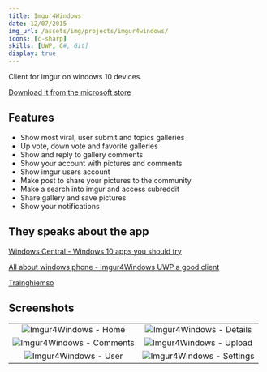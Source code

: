 ```yaml
---
title: Imgur4Windows
date: 12/07/2015
img_url: /assets/img/projects/imgur4windows/
icons: [c-sharp]
skills: [UWP, C#, Git]
display: true
---
```


Client for imgur on windows 10 devices.

[Download it from the microsoft store](https://www.microsoft.com/en-us/p/imgur4windows/9nblggh5wwsd#activetab=pivot:overviewtab)

## Features
- Show most viral, user submit and topics galleries
- Up vote, down vote and favorite galleries
- Show and reply to gallery comments
- Show your account with pictures and comments
- Show imgur users account
- Make post to share your pictures to the community
- Make a search into imgur and access subreddit
- Share gallery and save pictures
- Show your notifications

## They speaks about the app

[Windows Central - Windows 10 apps you should try](https://www.windowscentral.com/5-windows-10-apps-you-should-try-july-15-2016)

[All about windows phone - Imgur4Windows UWP a good client](http://allaboutwindowsphone.com/flow/item/22933_Mini-review_Imgur4Windows_UWP.php)

[Trainghiemso](https://trainghiemso.vn/imgur4windows-xem-tai-va-quan-ly-anh-imgur-tren-windows-10/)

## Screenshots

|     |     |
| :-: | :-: |
| ![Imgur4Windows - Home]({{page.img_url}}screenshot1.jfif)  | ![Imgur4Windows - Details]({{page.img_url}}screenshot2.jfif)  |
| ![Imgur4Windows - Comments]({{page.img_url}}screenshot3.jfif)  | ![Imgur4Windows - Upload]({{page.img_url}}screenshot4.jfif)  |
| ![Imgur4Windows - User]({{page.img_url}}screenshot5.jfif)  | ![Imgur4Windows - Settings]({{page.img_url}}screenshot6.jfif)  | 